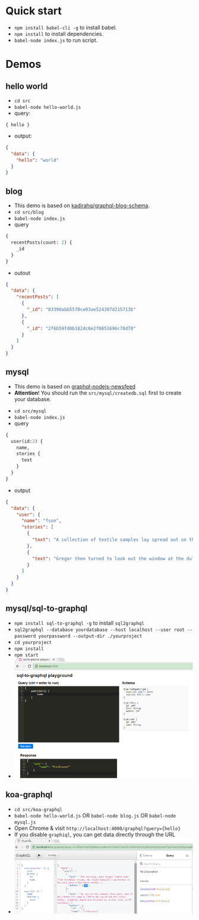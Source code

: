 # Quick start
* `npm install babel-cli -g` to install babel.
* `npm install` to install dependencies.
* `babel-node index.js` to run script.

# Demos

## hello world
* `cd src`
* `babel-node hello-world.js`
* query:
```
{ hello }
```
* output:
```json
{
  "data": {
    "hello": "world"
  }
}
```

## blog
* This demo is based on [kadirahq/graphql-blog-schema](https://github.com/kadirahq/graphql-blog-schema).
* `cd src/blog`
* `babel-node index.js`
* query
```graphql
{
  recentPosts(count: 2) {
    _id
  }
}
```
* outout
```json
{
  "data": {
    "recentPosts": [
      {
        "_id": "03390abb5570ce03ae524397d215713b"
      },
      {
        "_id": "2f6b59fd0b182dc6e2f0051696c70d70"
      }
    ]
  }
}
```

## mysql
* This demo is based on [graphql-nodejs-newsfeed](https://github.com/reindexio/graphql-nodejs-newsfeed)
* **Attention**! You should run the `src/mysql/createdb.sql` first to create your database.
<!-- * `npm install node-pre-gyp -g` for sqlite3 -->
* `cd src/mysql`
* `babel-node index.js`
* query
```graphql
{
  user(id:2) {
    name,
    stories {
      text
    }
  }
}
```
* output
```json
{
  "data": {
    "user": {
      "name": "fson",
      "stories": [
        {
          "text": "A collection of textile samples lay spread out on the table - Samsa was a travelling salesman - and above it there hung a picture that he had recently cut out of an illustrated magazine and housed in a nice, gilded frame."
        },
        {
          "text": "Gregor then turned to look out the window at the dull weather. Drops of rain could be heard hitting the pane, which made him feel quite sad."
        }
      ]
    }
  }
}
```

## mysql/sql-to-graphql
* `npm install sql-to-graphql -g` to install `sql2graphql`
* `sql2graphql --database yourdatabase --host localhost --user root --password yourpassword --output-dir ./yourproject`
* `cd yourproject`
* `npm install`
* `npm start`
* ![sql2graphql](./screenshot/sql2graphql.png)

## koa-graphql
* `cd src/koa-graphql`
* `babel-node hello-world.js` OR `babel-node blog.js` OR `babel-node mysql.js`
* Open Chrome & visit `http://localhost:4000/graphql?query={hello}`
* If you disable `graphiql`, you can get data directly through the URL
* ![koa-graphql](./screenshot/koa-graphql.png)
